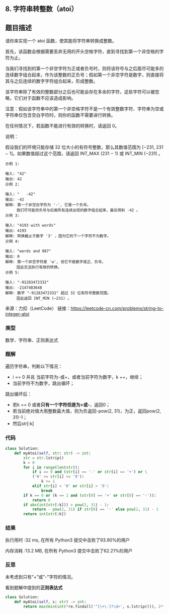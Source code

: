 ## 8. 字符串转整数（atoi）



## 题目描述

请你来实现一个 atoi 函数，使其能将字符串转换成整数。

首先，该函数会根据需要丢弃无用的开头空格字符，直到寻找到第一个非空格的字符为止。

当我们寻找到的第一个非空字符为正或者负号时，则将该符号与之后面尽可能多的连续数字组合起来，作为该整数的正负号；假如第一个非空字符是数字，则直接将其与之后连续的数字字符组合起来，形成整数。

该字符串除了有效的整数部分之后也可能会存在多余的字符，这些字符可以被忽略，它们对于函数不应该造成影响。

注意：假如该字符串中的第一个非空格字符不是一个有效整数字符、字符串为空或字符串仅包含空白字符时，则你的函数不需要进行转换。

在任何情况下，若函数不能进行有效的转换时，请返回 0。

说明：

假设我们的环境只能存储 32 位大小的有符号整数，那么其数值范围为 [−231,  231 − 1]。如果数值超过这个范围，请返回  INT_MAX (231 − 1) 或 INT_MIN (−231) 。

```
示例 1:

输入: "42"
输出: 42
示例 2:

输入: "   -42"
输出: -42
解释: 第一个非空白字符为 '-', 它是一个负号。
     我们尽可能将负号与后面所有连续出现的数字组合起来，最后得到 -42 。
示例 3:

输入: "4193 with words"
输出: 4193
解释: 转换截止于数字 '3' ，因为它的下一个字符不为数字。
示例 4:

输入: "words and 987"
输出: 0
解释: 第一个非空字符是 'w', 但它不是数字或正、负号。
     因此无法执行有效的转换。
示例 5:

输入: "-91283472332"
输出: -2147483648
解释: 数字 "-91283472332" 超过 32 位有符号整数范围。 
     因此返回 INT_MIN (−231) 。

```

来源：力扣（LeetCode）
链接：https://leetcode-cn.com/problems/string-to-integer-atoi



### 类型

数学、字符串、正则表达式



### 题解

遍历字符串，判断以下情况：

- i == 0 并且 当前字符为-或+，或者当前字符为数字，k ++，继续；
- 当前字符不为数字，跳出循环；

跳出循环后：

- 若k == 0 或者**只有一个字符但是为+或-**，返回0；
- 若当前绝对值大雨整数最大值，则为负返回-pow(2, 31)，为正，返回pow(2, 31)-1；
- 然后str[:k]



### 代码

```python
class Solution:
    def myAtoi(self, str: str) -> int:
    	str = str.lstrip()
    	k = 0
    	for i in range(len(str)):
    		if i == 0 and (str[i] == '-' or str[i] == '+') or \
    		('0' <= str[i] <= '9'):
    			k += 1
    		elif str[i] < '0' or str[i] > '9':
    			break
    	if k == 0 or (k == 1 and (str[0] == '+' or str[0] == '-')):
    		return 0
    	if abs(int(str[:k])) > pow(2, 31) - 1:
    		return - pow(2, 31) if str[0] == '-' else pow(2, 31) - 1
    	return int(str[:k])
```



### 结果

执行用时 :32 ms, 在所有 Python3 提交中击败了93.90%的用户

内存消耗 :13.2 MB, 在所有 Python3 提交中击败了62.21%的用户



### 反思

未考虑到只有“+”或"-"字符的情况。



看到题解中提到的**正则表达式**

```python
class Solution:
    def myAtoi(self, s: str) -> int:
        return max(min(int(*re.findall('^[\+\-]?\d+', s.lstrip())), 2**31 - 1), -2**31)
```







